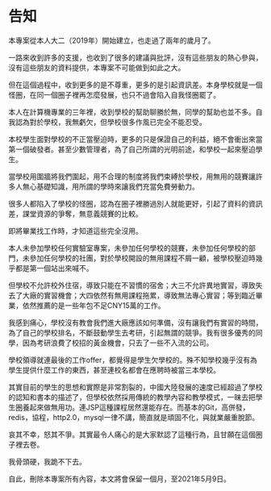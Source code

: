 # 告知

本專案從本人大二（2019年）開始建立，也走過了兩年的歲月了。

一路來收到許多的支援，也收到了很多的建議與批評，沒有這些朋友的熱心參與，沒有這些朋友的資料提供，本專案不可能做到如此之大。

但在這個過程中，收到更多的是不尊重，更多的是引起資訊差。本身學校就是一個怪圈，在同一個圈子裡再怎麼發展，也只不過會陷入自我怪圈罷了。

本人在計算機專業的三年裡，收到學校的幫助聊勝於無，同學的幫助也並不多。自我認為對於學校，我無虧欠，但學校很多作風已完全不能忍受。

本校學生面對學校的不正當壓迫時，更多的只是保證自己的利益，絕不會衝出來當第一個破發者。甚至少數管理者，為了自己所謂的光明前途，和學校一起來壓迫學生。

當學校用圍牆將我們圍起，用不合理的制度將我們束縛於學校，用無用的競賽讓許多人無心基礎知識，用所謂的學時來讓我們充當免費勞動力。

很多人都陷入了學校的怪圈，認為在圈子裡勝過別人就能更好，引起了資料的資訊差，課堂資源的爭奪，無意義競賽的比較。

即將畢業找工作時，才知道這些完全沒用。

本人未參加學校任何實驗室專案，未參加任何學校的競賽，未參加任何學校的部門，未參加任何學校的社團，對於學校開設的無用課程不屑一顧，被學校壓迫時幾乎都是第一個站出來喊不。

但學校不允許校外住宿，導致只能在不習慣的宿舍；大三不允許異地實習，導致失去了大廠的實習機會；大四依然有無用課程拖累，導致無法專心實習；等到臨近畢業，依然推薦的是一些年包不足CNY15萬的工作。

我感到痛心，學校沒有教會我們進大廠應該如何準備，沒有讓我們有實習的時間，為了自己的學校排名，不斷鼓動學生去考研，引起無謂的競爭。我有很多優秀的同學，因為考研浪費了校招的黃金機會，只去了一些不入流的公司。

學校領導就連最後的工作offer，都覺得是學生欠學校的。殊不知學校幾乎沒有為學生提供什麼工作的東西，甚至連校名都會在應聘時被當三本學校。

其實目前的學生的思想和實際是非常割裂的，中國大陸發展的速度已經超過了學校的認知和書本的描述了，但學校依然採用傳統的教學內容和教學模式，一昧去把學生圈養起來做無用功。連JSP這種課程居然還能存在。而基本的Git，高併發，redis，協程，http2.0，mysql一律不講，簡直就是頑固不化，與就業嚴重脫節。

哀其不幸，怒其不爭。其實最令人痛心的是大家默認了這種行為，且甘願在這個圈子裡去卷。

我骨頭硬，我跪不下去。

自此，刪除本專案所有內容，本文將會保留一個月，至2021年5月9日。
